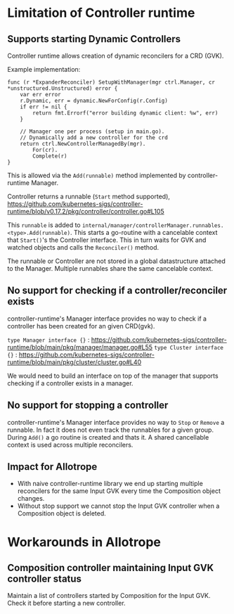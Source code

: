 # Limitation of Controller runtime

## Supports starting Dynamic Controllers

Controller runtime allows creation of dynamic reconcilers for a CRD (GVK). 

Example implementation:

```
func (r *ExpanderReconciler) SetupWithManager(mgr ctrl.Manager, cr *unstructured.Unstructured) error {
	var err error
	r.Dynamic, err = dynamic.NewForConfig(r.Config)
	if err != nil {
		return fmt.Errorf("error building dynamic client: %w", err)
	}

    // Manager one per process (setup in main.go).
    // Dynamically add a new controller for the crd
	return ctrl.NewControllerManagedBy(mgr).
		For(cr).
		Complete(r)
}
```

This is allowed via the `Add(runnable)` method implemented by controller-runtime Manager.

Controller returns a runnable (`Start` method supported),
https://github.com/kubernetes-sigs/controller-runtime/blob/v0.17.2/pkg/controller/controller.go#L105

This `runnable` is added to `internal/manager/controllerManager.runnables.<type>.Add(runnable)`.
This starts a go-routine with a cancelable context that `Start()`'s the Controller interface.
This in turn waits for GVK and watched objects and calls the `Reconciler()` method. 

The runnable or Controller are not stored in a global datastructure attached to the Manager.
Multiple runnables share the same cancelable context. 

## No support for checking if a controller/reconciler exists

controller-runtime's Manager interface provides no way to check if a controller has been created for an given CRD(gvk).

`type Manager interface {}` : https://github.com/kubernetes-sigs/controller-runtime/blob/main/pkg/manager/manager.go#L55
`type Cluster interface {}` : https://github.com/kubernetes-sigs/controller-runtime/blob/main/pkg/cluster/cluster.go#L40

We would need to build an interface on top of the manager that supports checking if a controller exists in a manager.

## No support for stopping a controller

controller-runtime's Manager interface provides no way to `Stop` or `Remove` a runnable. In fact it does not even track the runnables for a given group. During `Add()` a go routine is created and thats it. A shared cancellable context is used across multiple reconcilers.

## Impact for Allotrope
- With naive controller-runtime library we end up starting multiple reconcilers for the same Input GVK every time the Composition object changes.
- Without stop support we cannot stop the Input GVK controller when a Composition object is deleted.


# Workarounds in Allotrope

## Composition controller maintaining Input GVK controller status

Maintain a list of controllers started by Composition for the Input GVK.
Check it before starting a new controller.
